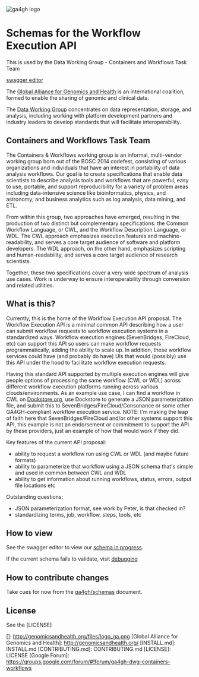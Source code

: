 ![ga4gh logo](http://genomicsandhealth.org/files/logo_ga.png)

Schemas for the Workflow Execution API
======================================

This is used by the Data Working Group - Containers and Workflows Task Team

[swagger editor](http://editor.swagger.io/#/?import=https://raw.githubusercontent.com/ga4gh/workflow-execution-schemas/develop/src/main/resources/swagger/ga4gh-tool-discovery.yaml)

The [Global Alliance for Genomics and Health](http://genomicsandhealth.org/) is an international
coalition, formed to enable the sharing of genomic and clinical data.

The [Data Working Group](http://ga4gh.org/#/) concentrates on data representation, storage,
and analysis, including working with platform development partners and
industry leaders to develop standards that will facilitate
interoperability.

Containers and Workflows Task Team
----------------------------------

The Containers & Workflows working group is an informal, multi-vendor working group born out of the BOSC 2014 codefest, consisting of various organizations and individuals that have an interest in portability of data analysis workflows. Our goal is to create specifications that enable data scientists to describe analysis tools and workflows that are powerful, easy to use, portable, and support reproducibility for a variety of problem areas including data-intensive science like bioinformatics, physics, and astronomy; and business analytics such as log analysis, data mining, and ETL.

From within this group, two approaches have emerged, resulting in the production of two distinct but complementary specifications: the Common Workflow Language, or CWL, and the Workflow Description Language, or WDL. The CWL approach emphasizes execution features and machine-readability, and serves a core target audience of software and platform developers. The WDL approach, on the other hand, emphasizes scripting  and human-readability, and serves a core target audience of research scientists.

Together, these two specifications cover a very wide spectrum of analysis use cases. Work is underway to ensure interoperability through conversion and related utilities.

What is this?
------------

Currently, this is the home of the Workflow Execution API proposal. The Workflow Execution API is a minimal common API describing how a user can submit workflow requests to workflow execution systems in a standardized ways.
Workflow execution engines (SevenBridges, FireCloud, etc) can support this API so users can make workflow requests
programmatically, adding the ability to scale up.  In addition, these workflow services could have (and probably do have)
UIs that would (possibly) use this API under the hood to facilitate workflow execution requests.

Having this standard API supported by multiple execution engines will give people options of processing
the same workflow (CWL or WDL) across different workflow execution platforms running across various clouds/environments.
As an example use case, I can find a workflow in CWL on [Dockstore.org](http://dockstore.org), use Dockstore to
generate a JSON parameterization file, and submit this to SevenBridges/FireCloud/Consonance or some other GA4GH-compliant
workflow execution service.  NOTE: I'm making the leap of faith here that SevenBridges/FireCloud and/or other
systems support this API, this example is not an endorsement or commitment to support the API by these
providers, just an example of how that would work if they did.

Key features of the current API proposal:

* ability to request a workflow run using CWL or WDL (and maybe future formats)
* ability to parameterize that workflow using a JSON schema that's simple and used in common between CWL and WDL
* ability to get information about running workflows, status, errors, output file locations etc

Outstanding questions:

* JSON parameterization format, see work by Peter, is that checked in?
* standardizing terms, job, workflow, steps, tools, etc

How to view
------------

See the swagger editor to view our [schema in progress](http://editor.swagger.io/#/?import=https://raw.githubusercontent.com/ga4gh/tool-registry-schemas/develop/src/main/resources/swagger/ga4gh-tool-discovery.yaml).

If the current schema fails to validate, visit [debugging](http://online.swagger.io/validator/debug?url=https://raw.githubusercontent.com/ga4gh/tool-registry-schemas/develop/src/main/resources/swagger/ga4gh-tool-discovery.yaml)



How to contribute changes
-------------------------

Take cues for now from the [ga4gh/schemas](https://github.com/ga4gh/schemas/blob/master/CONTRIBUTING.rst) document.

License
-------

See the [LICENSE]

  []: http://genomicsandhealth.org/files/logo_ga.png
  [Global Alliance for Genomics and Health]: http://genomicsandhealth.org/
  [INSTALL.md]: INSTALL.md
  [CONTRIBUTING.md]: CONTRIBUTING.md
  [LICENSE]: LICENSE
  [Google Forum]: https://groups.google.com/forum/#!forum/ga4gh-dwg-containers-workflows
